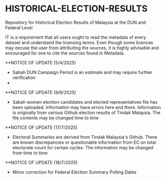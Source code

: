 # HISTORICAL-ELECTION-RESULTS
Repository for Historical Election Results of Malaysia at the DUN and Federal Level

IT is a requirement that all users ought to read the metadata of every dataset and understand the licensing terms. Even though some licences may excuse the user from attributing the sources, it is highly advisable and encouraged for one to cite the sources found in Metadata.

**NOTICE OF UPDATE (5/4/2025)
- Sabah DUN Campaign Period is an estimate and may require further verification
- 
**NOTICE OF UPDATE (9/6/2025)
- Sabah women election candidates and elected representatives file has been uploaded. Information may have errors here and there. Information is originally from various Github election results of Tindak Malaysia. The file contents may be changed time to time

**NOTICE OF UPDATE (17/7/2025)
- Electoral Summaries are derived from Tindak Malaysia's Github. There are known discrepancies or questionable information from EC on total electorate count for certain cycles. The information may be changed from time to time

**NOTICE OF UPDATE (18/7/2025)
- Minor correction for Federal Election Summary Polling Dates
